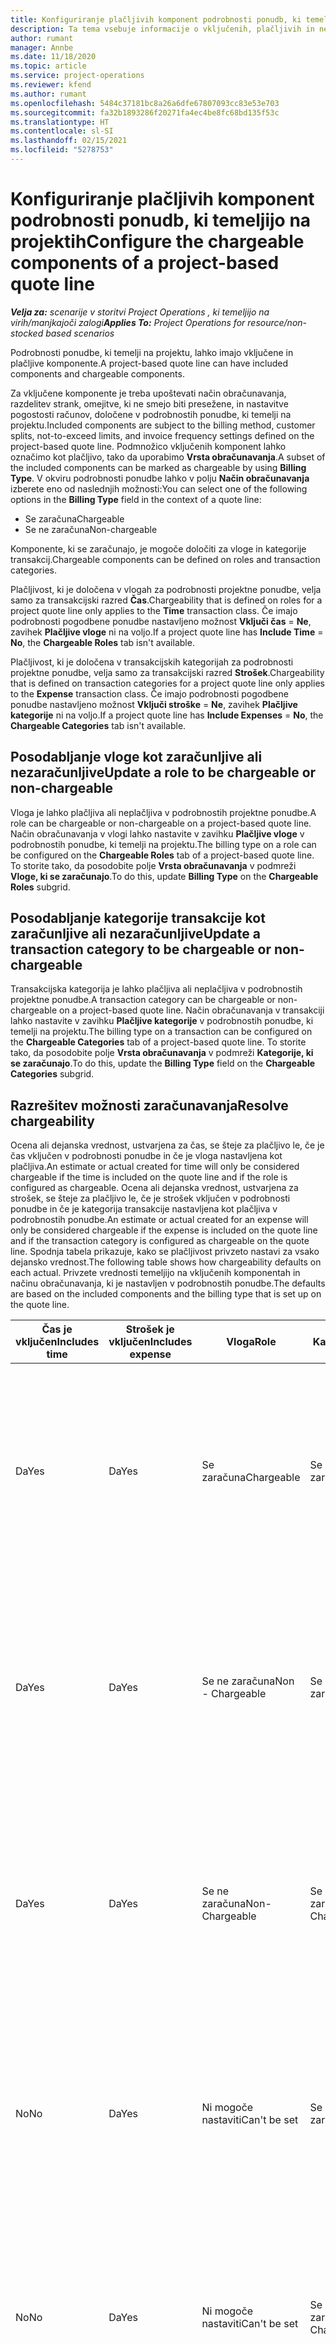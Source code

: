 ```yaml
---
title: Konfiguriranje plačljivih komponent podrobnosti ponudb, ki temeljijo na projektih
description: Ta tema vsebuje informacije o vključenih, plačljivih in neplačljivih komponentah v podrobnostih ponudb, ki temeljijo na projektih.
author: rumant
manager: Annbe
ms.date: 11/18/2020
ms.topic: article
ms.service: project-operations
ms.reviewer: kfend
ms.author: rumant
ms.openlocfilehash: 5484c37181bc8a26a6dfe67807093cc83e53e703
ms.sourcegitcommit: fa32b1893286f20271fa4ec4be8fc68bd135f53c
ms.translationtype: HT
ms.contentlocale: sl-SI
ms.lasthandoff: 02/15/2021
ms.locfileid: "5278753"
---
```

# <a name="configure-the-chargeable-components-of-a-project-based-quote-line"></a><span data-ttu-id="25c55-103">Konfiguriranje plačljivih komponent podrobnosti ponudb, ki temeljijo na projektih</span><span class="sxs-lookup"><span data-stu-id="25c55-103">Configure the chargeable components of a project-based quote line</span></span>

<span data-ttu-id="25c55-104">_**Velja za:** scenarije v storitvi Project Operations , ki temeljijo na virih/manjkajoči zalogi_</span><span class="sxs-lookup"><span data-stu-id="25c55-104">_**Applies To:** Project Operations for resource/non-stocked based scenarios_</span></span>

<span data-ttu-id="25c55-105">Podrobnosti ponudbe, ki temelji na projektu, lahko imajo vključene in plačljive komponente.</span><span class="sxs-lookup"><span data-stu-id="25c55-105">A project-based quote line can have included components and chargeable components.</span></span>

<span data-ttu-id="25c55-106">Za vključene komponente je treba upoštevati način obračunavanja, razdelitev strank, omejitve, ki ne smejo biti presežene, in nastavitve pogostosti računov, določene v podrobnostih ponudbe, ki temelji na projektu.</span><span class="sxs-lookup"><span data-stu-id="25c55-106">Included components are subject to the billing method, customer splits, not-to-exceed limits, and invoice frequency settings defined on the project-based quote line.</span></span>
<span data-ttu-id="25c55-107">Podmnožico vključenih komponent lahko označimo kot plačljivo, tako da uporabimo **Vrsta obračunavanja**.</span><span class="sxs-lookup"><span data-stu-id="25c55-107">A subset of the included components can be marked as chargeable by using **Billing Type**.</span></span> <span data-ttu-id="25c55-108">V okviru podrobnosti ponudbe lahko v polju **Način obračunavanja** izberete eno od naslednjih možnosti:</span><span class="sxs-lookup"><span data-stu-id="25c55-108">You can select one of the following options in the **Billing Type** field in the context of a quote line:</span></span>

   - <span data-ttu-id="25c55-109">Se zaračuna</span><span class="sxs-lookup"><span data-stu-id="25c55-109">Chargeable</span></span>
   - <span data-ttu-id="25c55-110">Se ne zaračuna</span><span class="sxs-lookup"><span data-stu-id="25c55-110">Non-chargeable</span></span>

<span data-ttu-id="25c55-111">Komponente, ki se zaračunajo, je mogoče določiti za vloge in kategorije transakcij.</span><span class="sxs-lookup"><span data-stu-id="25c55-111">Chargeable components can be defined on roles and transaction categories.</span></span>

<span data-ttu-id="25c55-112">Plačljivost, ki je določena v vlogah za podrobnosti projektne ponudbe, velja samo za transakcijski razred **Čas**.</span><span class="sxs-lookup"><span data-stu-id="25c55-112">Chargeability that is defined on roles for a project quote line only applies to the **Time** transaction class.</span></span> <span data-ttu-id="25c55-113">Če imajo podrobnosti pogodbene ponudbe nastavljeno možnost **Vključi čas** = **Ne**, zavihek **Plačljive vloge** ni na voljo.</span><span class="sxs-lookup"><span data-stu-id="25c55-113">If a project quote line has **Include Time** = **No**, the **Chargeable Roles** tab isn't available.</span></span>

<span data-ttu-id="25c55-114">Plačljivost, ki je določena v transakcijskih kategorijah za podrobnosti projektne ponudbe, velja samo za transakcijski razred **Strošek**.</span><span class="sxs-lookup"><span data-stu-id="25c55-114">Chargeability that is defined on transaction categories for a project quote line only applies to the **Expense** transaction class.</span></span> <span data-ttu-id="25c55-115">Če imajo podrobnosti pogodbene ponudbe nastavljeno možnost **Vključi stroške** = **Ne**, zavihek **Plačljive kategorije** ni na voljo.</span><span class="sxs-lookup"><span data-stu-id="25c55-115">If a project quote line has **Include Expenses** = **No**, the **Chargeable Categories** tab isn't available.</span></span>

## <a name="update-a-role-to-be-chargeable-or-non-chargeable"></a><span data-ttu-id="25c55-116">Posodabljanje vloge kot zaračunljive ali nezaračunljive</span><span class="sxs-lookup"><span data-stu-id="25c55-116">Update a role to be chargeable or non-chargeable</span></span>
<span data-ttu-id="25c55-117">Vloga je lahko plačljiva ali neplačljiva v podrobnostih projektne ponudbe.</span><span class="sxs-lookup"><span data-stu-id="25c55-117">A role can be chargeable or non-chargeable on a project-based quote line.</span></span> <span data-ttu-id="25c55-118">Način obračunavanja v vlogi lahko nastavite v zavihku **Plačljive vloge** v podrobnostih ponudbe, ki temelji na projektu.</span><span class="sxs-lookup"><span data-stu-id="25c55-118">The billing type on a role can be configured on the **Chargeable Roles** tab of a project-based quote line.</span></span> <span data-ttu-id="25c55-119">To storite tako, da posodobite polje **Vrsta obračunavanja** v podmreži **Vloge, ki se zaračunajo**.</span><span class="sxs-lookup"><span data-stu-id="25c55-119">To do this, update **Billing Type** on the **Chargeable Roles** subgrid.</span></span> 

## <a name="update-a-transaction-category-to-be-chargeable-or-non-chargeable"></a><span data-ttu-id="25c55-120">Posodabljanje kategorije transakcije kot zaračunljive ali nezaračunljive</span><span class="sxs-lookup"><span data-stu-id="25c55-120">Update a transaction category to be chargeable or non-chargeable</span></span>
<span data-ttu-id="25c55-121">Transakcijska kategorija je lahko plačljiva ali neplačljiva v podrobnostih projektne ponudbe.</span><span class="sxs-lookup"><span data-stu-id="25c55-121">A transaction category can be chargeable or non-chargeable on a project-based quote line.</span></span> <span data-ttu-id="25c55-122">Način obračunavanja v transakciji lahko nastavite v zavihku **Plačljive kategorije** v podrobnostih ponudbe, ki temelji na projektu.</span><span class="sxs-lookup"><span data-stu-id="25c55-122">The billing type on a transaction can be configured on the **Chargeable Categories** tab of a project-based quote line.</span></span> <span data-ttu-id="25c55-123">To storite tako, da posodobite polje **Vrsta obračunavanja** v podmreži **Kategorije, ki se zaračunajo**.</span><span class="sxs-lookup"><span data-stu-id="25c55-123">To do this, update the **Billing Type** field on the **Chargeable Categories** subgrid.</span></span> 

## <a name="resolve-chargeability"></a><span data-ttu-id="25c55-124">Razrešitev možnosti zaračunavanja</span><span class="sxs-lookup"><span data-stu-id="25c55-124">Resolve chargeability</span></span>

<span data-ttu-id="25c55-125">Ocena ali dejanska vrednost, ustvarjena za čas, se šteje za plačljivo le, če je čas vključen v podrobnosti ponudbe in če je vloga nastavljena kot plačljiva.</span><span class="sxs-lookup"><span data-stu-id="25c55-125">An estimate or actual created for time will only be considered chargeable if the time is included on the quote line and if the role is configured as chargeable.</span></span>
<span data-ttu-id="25c55-126">Ocena ali dejanska vrednost, ustvarjena za strošek, se šteje za plačljivo le, če je strošek vključen v podrobnosti ponudbe in če je kategorija transakcije nastavljena kot plačljiva v podrobnostih ponudbe.</span><span class="sxs-lookup"><span data-stu-id="25c55-126">An estimate or actual created for an expense will only be considered chargeable if the expense is included on the quote line and if the transaction category is configured as chargeable on the quote line.</span></span> <span data-ttu-id="25c55-127">Spodnja tabela prikazuje, kako se plačljivost privzeto nastavi za vsako dejansko vrednost.</span><span class="sxs-lookup"><span data-stu-id="25c55-127">The following table shows how chargeability defaults on each actual.</span></span> <span data-ttu-id="25c55-128">Privzete vrednosti temeljijo na vključenih komponentah in načinu obračunavanja, ki je nastavljen v podrobnostih ponudbe.</span><span class="sxs-lookup"><span data-stu-id="25c55-128">The defaults are based on the included components and the billing type that is set up on the quote line.</span></span>

| <span data-ttu-id="25c55-129">Čas je vključen</span><span class="sxs-lookup"><span data-stu-id="25c55-129">Includes time</span></span> | <span data-ttu-id="25c55-130">Strošek je vključen</span><span class="sxs-lookup"><span data-stu-id="25c55-130">Includes expense</span></span> | <span data-ttu-id="25c55-131">Vloga</span><span class="sxs-lookup"><span data-stu-id="25c55-131">Role</span></span> | <span data-ttu-id="25c55-132">Kategoriji</span><span class="sxs-lookup"><span data-stu-id="25c55-132">Category</span></span> | <span data-ttu-id="25c55-133">Opravilo</span><span class="sxs-lookup"><span data-stu-id="25c55-133">Task</span></span> |
| --- | --- | --- | --- | --- |
| <span data-ttu-id="25c55-134">Da</span><span class="sxs-lookup"><span data-stu-id="25c55-134">Yes</span></span> | <span data-ttu-id="25c55-135">Da</span><span class="sxs-lookup"><span data-stu-id="25c55-135">Yes</span></span> | <span data-ttu-id="25c55-136">Se zaračuna</span><span class="sxs-lookup"><span data-stu-id="25c55-136">Chargeable</span></span> | <span data-ttu-id="25c55-137">Se zaračuna</span><span class="sxs-lookup"><span data-stu-id="25c55-137">Chargeable</span></span> | <span data-ttu-id="25c55-138">Obračun po dejanskem času: Se zaračuna</span><span class="sxs-lookup"><span data-stu-id="25c55-138">Billing on a time actual: Chargeable</span></span> </br><span data-ttu-id="25c55-139">Vrsta obračuna za dejansko vrednost stroška: Se zaračuna</span><span class="sxs-lookup"><span data-stu-id="25c55-139">Billing type on an expense actual: Chargeable</span></span> |
| <span data-ttu-id="25c55-140">Da</span><span class="sxs-lookup"><span data-stu-id="25c55-140">Yes</span></span> | <span data-ttu-id="25c55-141">Da</span><span class="sxs-lookup"><span data-stu-id="25c55-141">Yes</span></span> | <span data-ttu-id="25c55-142">Se ne zaračuna</span><span class="sxs-lookup"><span data-stu-id="25c55-142">Non - Chargeable</span></span> | <span data-ttu-id="25c55-143">Se zaračuna</span><span class="sxs-lookup"><span data-stu-id="25c55-143">Chargeable</span></span> | <span data-ttu-id="25c55-144">Obračun po dejanskem času: Se ne zaračuna</span><span class="sxs-lookup"><span data-stu-id="25c55-144">Billing on a time actual: Non-Chargeable</span></span> </br><span data-ttu-id="25c55-145">Vrsta obračuna za dejansko vrednost stroška: Se zaračuna</span><span class="sxs-lookup"><span data-stu-id="25c55-145">Billing type on an expense actual: Chargeable</span></span> |
| <span data-ttu-id="25c55-146">Da</span><span class="sxs-lookup"><span data-stu-id="25c55-146">Yes</span></span> | <span data-ttu-id="25c55-147">Da</span><span class="sxs-lookup"><span data-stu-id="25c55-147">Yes</span></span> | <span data-ttu-id="25c55-148">Se ne zaračuna</span><span class="sxs-lookup"><span data-stu-id="25c55-148">Non-Chargeable</span></span> | <span data-ttu-id="25c55-149">Se ne zaračuna</span><span class="sxs-lookup"><span data-stu-id="25c55-149">Non-Chargeable</span></span> | <span data-ttu-id="25c55-150">Obračun po dejanskem času: Se ne zaračuna</span><span class="sxs-lookup"><span data-stu-id="25c55-150">Billing on a time actual: Non-Chargeable</span></span> </br><span data-ttu-id="25c55-151">Vrsta obračuna za dejansko vrednost stroška: Se ne zaračuna</span><span class="sxs-lookup"><span data-stu-id="25c55-151">Billing type on an expense actual: Non-Chargeable</span></span> |
| <span data-ttu-id="25c55-152">No</span><span class="sxs-lookup"><span data-stu-id="25c55-152">No</span></span> | <span data-ttu-id="25c55-153">Da</span><span class="sxs-lookup"><span data-stu-id="25c55-153">Yes</span></span> | <span data-ttu-id="25c55-154">Ni mogoče nastaviti</span><span class="sxs-lookup"><span data-stu-id="25c55-154">Can't be set</span></span> | <span data-ttu-id="25c55-155">Se zaračuna</span><span class="sxs-lookup"><span data-stu-id="25c55-155">Chargeable</span></span> | <span data-ttu-id="25c55-156">Obračun po dejanskem času: Ni na voljo</span><span class="sxs-lookup"><span data-stu-id="25c55-156">Billing on a time actual: Not available</span></span> </br><span data-ttu-id="25c55-157">Vrsta obračuna za dejansko vrednost stroška: Se zaračuna</span><span class="sxs-lookup"><span data-stu-id="25c55-157">Billing type on an expense actual: Chargeable</span></span> |
| <span data-ttu-id="25c55-158">No</span><span class="sxs-lookup"><span data-stu-id="25c55-158">No</span></span> | <span data-ttu-id="25c55-159">Da</span><span class="sxs-lookup"><span data-stu-id="25c55-159">Yes</span></span> | <span data-ttu-id="25c55-160">Ni mogoče nastaviti</span><span class="sxs-lookup"><span data-stu-id="25c55-160">Can't be set</span></span> | <span data-ttu-id="25c55-161">Se ne zaračuna</span><span class="sxs-lookup"><span data-stu-id="25c55-161">Non-Chargeable</span></span> | <span data-ttu-id="25c55-162">Obračun po dejanskem času: Ni na voljo</span><span class="sxs-lookup"><span data-stu-id="25c55-162">Billing on a time actual: Not available</span></span> </br><span data-ttu-id="25c55-163">Vrsta obračuna za dejansko vrednost stroška: Se ne zaračuna</span><span class="sxs-lookup"><span data-stu-id="25c55-163">Billing type on an expense actual: Non-chargeable</span></span> |
| <span data-ttu-id="25c55-164">Da</span><span class="sxs-lookup"><span data-stu-id="25c55-164">Yes</span></span> | <span data-ttu-id="25c55-165">No</span><span class="sxs-lookup"><span data-stu-id="25c55-165">No</span></span> | <span data-ttu-id="25c55-166">Se zaračuna</span><span class="sxs-lookup"><span data-stu-id="25c55-166">Chargeable</span></span> | <span data-ttu-id="25c55-167">Ni mogoče nastaviti</span><span class="sxs-lookup"><span data-stu-id="25c55-167">Can't be set</span></span> | <span data-ttu-id="25c55-168">Obračun po dejanskem času: Se zaračuna</span><span class="sxs-lookup"><span data-stu-id="25c55-168">Billing on a time actual: Chargeable</span></span> </br><span data-ttu-id="25c55-169">Vrsta obračuna za dejansko vrednost stroška: Ni na voljo</span><span class="sxs-lookup"><span data-stu-id="25c55-169">Billing type on an expense actual: Not available</span></span> |
| <span data-ttu-id="25c55-170">Da</span><span class="sxs-lookup"><span data-stu-id="25c55-170">Yes</span></span> | <span data-ttu-id="25c55-171">No</span><span class="sxs-lookup"><span data-stu-id="25c55-171">No</span></span> | <span data-ttu-id="25c55-172">Se ne zaračuna</span><span class="sxs-lookup"><span data-stu-id="25c55-172">Non-Chargeable</span></span> | <span data-ttu-id="25c55-173">Ni mogoče nastaviti</span><span class="sxs-lookup"><span data-stu-id="25c55-173">Can't be set</span></span> | <span data-ttu-id="25c55-174">Obračun po dejanskem času: Se ne zaračuna</span><span class="sxs-lookup"><span data-stu-id="25c55-174">Billing on a time actual: Non-chargeable</span></span> </br> <span data-ttu-id="25c55-175">Vrsta obračuna za dejansko vrednost stroška: Ni na voljo</span><span class="sxs-lookup"><span data-stu-id="25c55-175">Billing type on an expense actual: Not available</span></span> |


[!INCLUDE[footer-include](../includes/footer-banner.md)]